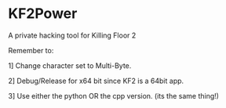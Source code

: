 # KF2Power
A private hacking tool for Killing Floor 2

Remember to:

1] Change character set to Multi-Byte.

2] Debug/Release for x64 bit since KF2 is a 64bit app.

3] Use either the python OR the cpp version. (its the same thing!)
